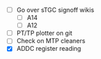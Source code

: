 - [ ] Go over sTGC signoff wikis
  - [ ] A14
  - [ ] A12
- [ ] PT/TP plotter on git
- [ ] Check on MTP cleaners
- [x] ADDC register reading
